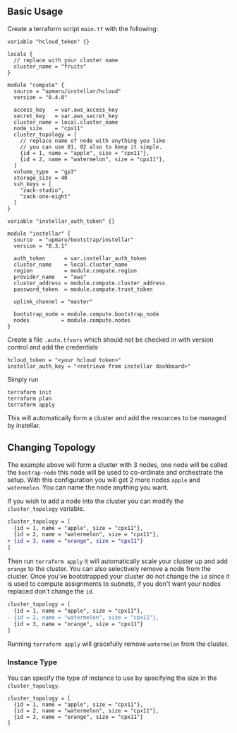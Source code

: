 ## Basic Usage

Create a terraform script `main.tf` with the following:

```hcl
variable "hcloud_token" {}

locals {
  // replace with your cluster name
  cluster_name = "fruits"
}

module "compute" {
  source = "upmaru/instellar/hcloud"
  version = "0.4.0"

  access_key   = var.aws_access_key
  secret_key   = var.aws_secret_key
  cluster_name = local.cluster_name
  node_size    = "cpx11"
  cluster_topology = [
    // replace name of node with anything you like
    // you can use 01, 02 also to keep it simple.
    {id = 1, name = "apple", size = "cpx11"},
    {id = 2, name = "watermelon", size = "cpx11"},
  ]
  volume_type  = "gp3"
  storage_size = 40
  ssh_keys = [
    "zack-studio",
    "zack-one-eight"
  ]
}

variable "instellar_auth_token" {}

module "instellar" {
  source  = "upmaru/bootstrap/instellar"
  version = "0.3.1"

  auth_token      = var.instellar_auth_token
  cluster_name    = local.cluster_name
  region          = module.compute.region
  provider_name   = "aws"
  cluster_address = module.compute.cluster_address
  password_token  = module.compute.trust_token

  uplink_channel = "master"

  bootstrap_node = module.compute.bootstrap_node
  nodes          = module.compute.nodes
}
```

Create a file `.auto.tfvars` which should not be checked in with version control and add the credentials

```hcl
hcloud_token = "<your hcloud token>"
instellar_auth_key = "<retrieve from instellar dashboard>"
```

Simply run

```shell
terraform init
terraform plan
terraform apply
```

This will automatically form a cluster and add the resources to be managed by instellar.

## Changing Topology

The example above will form a cluster with 3 nodes, one node will be called the `bootrap-node` this node will be used to co-ordinate and orchestrate the setup. With this configuration you will get 2 more nodes `apple` and `watermelon`. You can name the node anything you want.

If you wish to add a node into the cluster you can modify the `cluster_topology` variable.

```diff
cluster_topology = [
  {id = 1, name = "apple", size = "cpx11"},
  {id = 2, name = "watermelon", size = "cpx11"},
+ {id = 3, name = "orange", size = "cpx11"}
]
```

Then run `terraform apply` it will automatically scale your cluster up and add `orange` to the cluster. You can also selectively remove a node from the cluster. Once you've bootstrapped your cluster do not change the `id` since it is used to compute assignments to subnets, if you don't want your nodes replaced don't change the `id`.

```diff
cluster_topology = [
  {id = 1, name = "apple", size = "cpx11"},
- {id = 2, name = "watermelon", size = "cpx11"},
  {id = 3, name = "orange", size = "cpx11"}
]
```

Running `terraform apply` will gracefully remove `watermelon` from the cluster.

### Instance Type

You can specify the type of instance to use by specifying the size in the `cluster_topology`.

```hcl
cluster_topology = [
  {id = 1, name = "apple", size = "cpx11"},
  {id = 2, name = "watermelon", size = "cpx11"},
  {id = 3, name = "orange", size = "cpx11"}
]
```

